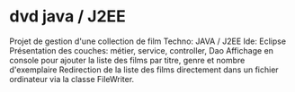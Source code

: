 # dvd java / J2EE
Projet de gestion d'une collection de film
Techno: JAVA / J2EE
Ide: Eclipse
Présentation des couches: métier, service, controller, Dao
Affichage en console pour ajouter la liste des films par titre, genre et nombre d'exemplaire
Redirection de la liste des films directement dans un fichier ordinateur via la classe FileWriter.
